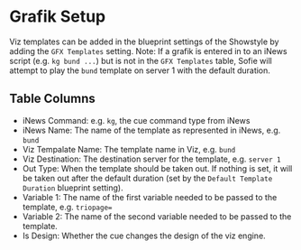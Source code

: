 # Grafik Setup

Viz templates can be added in the blueprint settings of the Showstyle by adding the `GFX Templates` setting. Note: If a grafik is entered in to an iNews script (e.g. `kg bund ...`) but is not in the `GFX Templates` table, Sofie will attempt to play the `bund` template on server 1 with the default duration.

## Table Columns

- iNews Command: e.g. `kg`, the cue command type from iNews
- iNews Name: The name of the template as represented in iNews, e.g. `bund`
- Viz Tempalate Name: The template name in Viz, e.g. `bund`
- Viz Destination: The destination server for the template, e.g. `server 1`
- Out Type: When the template should be taken out. If nothing is set, it will be taken out after the default duration (set by the `Default Template Duration` blueprint setting).
- Variable 1: The name of the first variable needed to be passed to the template, e.g. `triopage=`
- Variable 2: The name of the second variable needed to be passed to the template.
- Is Design: Whether the cue changes the design of the viz engine.
